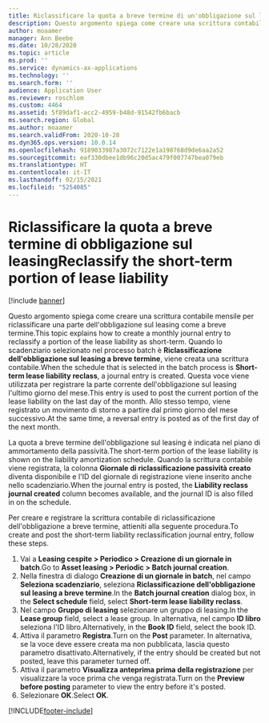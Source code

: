 ```yaml
---
title: Riclassificare la quota a breve termine di un'obbligazione sul leasing
description: Questo argomento spiega come creare una scrittura contabile mensile per riclassificare una parte dell'obbligazione sul leasing come a breve termine.
author: moaamer
manager: Ann Beebe
ms.date: 10/28/2020
ms.topic: article
ms.prod: ''
ms.service: dynamics-ax-applications
ms.technology: ''
ms.search.form: ''
audience: Application User
ms.reviewer: roschlom
ms.custom: 4464
ms.assetid: 5f89daf1-acc2-4959-b48d-91542fb6bacb
ms.search.region: Global
ms.author: moaamer
ms.search.validFrom: 2020-10-28
ms.dyn365.ops.version: 10.0.14
ms.openlocfilehash: 9189033987a3072c7122e1a198768d9de6aa2a52
ms.sourcegitcommit: eaf330dbee1db96c20d5ac479f007747bea079eb
ms.translationtype: HT
ms.contentlocale: it-IT
ms.lasthandoff: 02/15/2021
ms.locfileid: "5254085"
---
```

# <a name="reclassify-the-short-term-portion-of-lease-liability"></a><span data-ttu-id="5591a-103">Riclassificare la quota a breve termine di obbligazione sul leasing</span><span class="sxs-lookup"><span data-stu-id="5591a-103">Reclassify the short-term portion of lease liability</span></span>

[!include [banner](../includes/banner.md)]

<span data-ttu-id="5591a-104">Questo argomento spiega come creare una scrittura contabile mensile per riclassificare una parte dell'obbligazione sul leasing come a breve termine.</span><span class="sxs-lookup"><span data-stu-id="5591a-104">This topic explains how to create a monthly journal entry to reclassify a portion of the lease liability as short-term.</span></span> <span data-ttu-id="5591a-105">Quando lo scadenziario selezionato nel processo batch è **Riclassificazione dell'obbligazione sul leasing a breve termine**, viene creata una scrittura contabile.</span><span class="sxs-lookup"><span data-stu-id="5591a-105">When the schedule that is selected in the batch process is **Short-term lease liability reclass**, a journal entry is created.</span></span> <span data-ttu-id="5591a-106">Questa voce viene utilizzata per registrare la parte corrente dell'obbligazione sul leasing l'ultimo giorno del mese.</span><span class="sxs-lookup"><span data-stu-id="5591a-106">This entry is used to post the current portion of the lease liability on the last day of the month.</span></span> <span data-ttu-id="5591a-107">Allo stesso tempo, viene registrato un movimento di storno a partire dal primo giorno del mese successivo.</span><span class="sxs-lookup"><span data-stu-id="5591a-107">At the same time, a reversal entry is posted as of the first day of the next month.</span></span>

<span data-ttu-id="5591a-108">La quota a breve termine dell'obbligazione sul leasing è indicata nel piano di ammortamento della passività.</span><span class="sxs-lookup"><span data-stu-id="5591a-108">The short-term portion of the lease liability is shown on the liability amortization schedule.</span></span> <span data-ttu-id="5591a-109">Quando la scrittura contabile viene registrata, la colonna **Giornale di riclassificazione passività creato** diventa disponibile e l'ID del giornale di registrazione viene inserito anche nello scadenziario.</span><span class="sxs-lookup"><span data-stu-id="5591a-109">When the journal entry is posted, the **Liability reclass journal created** column becomes available, and the journal ID is also filled in on the schedule.</span></span>

<span data-ttu-id="5591a-110">Per creare e registrare la scrittura contabile di riclassificazione dell'obbligazione a breve termine, attieniti alla seguente procedura.</span><span class="sxs-lookup"><span data-stu-id="5591a-110">To create and post the short-term liability reclassification journal entry, follow these steps.</span></span>

1. <span data-ttu-id="5591a-111">Vai a **Leasing cespite \> Periodico \> Creazione di un giornale in batch**.</span><span class="sxs-lookup"><span data-stu-id="5591a-111">Go to **Asset leasing \> Periodic \> Batch journal creation**.</span></span>
2. <span data-ttu-id="5591a-112">Nella finestra di dialogo **Creazione di un giornale in batch**, nel campo **Seleziona scadenziario**, seleziona **Riclassificazione dell'obbligazione sul leasing a breve termine**.</span><span class="sxs-lookup"><span data-stu-id="5591a-112">In the **Batch journal creation** dialog box, in the **Select schedule** field, select **Short-term lease liability reclass**.</span></span>
3. <span data-ttu-id="5591a-113">Nel campo **Gruppo di leasing** selezionare un gruppo di leasing.</span><span class="sxs-lookup"><span data-stu-id="5591a-113">In the **Lease group** field, select a lease group.</span></span> <span data-ttu-id="5591a-114">In alternativa, nel campo **ID libro** seleziona l'ID libro.</span><span class="sxs-lookup"><span data-stu-id="5591a-114">Alternatively, in the **Book ID** field, select the book ID.</span></span>
4. <span data-ttu-id="5591a-115">Attiva il parametro **Registra**.</span><span class="sxs-lookup"><span data-stu-id="5591a-115">Turn on the **Post** parameter.</span></span> <span data-ttu-id="5591a-116">In alternativa, se la voce deve essere creata ma non pubblicata, lascia questo parametro disattivato.</span><span class="sxs-lookup"><span data-stu-id="5591a-116">Alternatively, if the entry should be created but not posted, leave this parameter turned off.</span></span>
5. <span data-ttu-id="5591a-117">Attiva il parametro **Visualizza anteprima prima della registrazione** per visualizzare la voce prima che venga registrata.</span><span class="sxs-lookup"><span data-stu-id="5591a-117">Turn on the **Preview before posting** parameter to view the entry before it's posted.</span></span>
6. <span data-ttu-id="5591a-118">Selezionare **OK**.</span><span class="sxs-lookup"><span data-stu-id="5591a-118">Select **OK**.</span></span>


[!INCLUDE[footer-include](../../includes/footer-banner.md)]